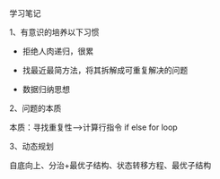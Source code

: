 学习笔记

1、有意识的培养以下习惯

- 拒绝人肉递归，很累

- 找最近最简方法，将其拆解成可重复解决的问题

- 数据归纳思想

2、问题的本质

本质：寻找重复性-->计算行指令 if else for loop

3、动态规划

自底向上、分治+最优子结构、状态转移方程、最优子结构
